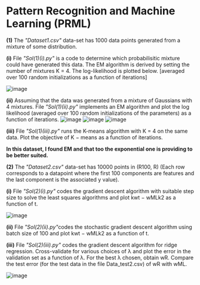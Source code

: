 # Pattern Recognition and Machine Learning (PRML)
<b>(1)</b> The <i>"Dataset1.csv"</i> data-set has 1000 data points generated from a mixture of some distribution.
<p>
  <b>(i)</b> File <i>"Sol(1)(i).py"</i> is a code to determine which probabilisitic mixture could have generated this data. The EM algorithm is derived by setting the       number of mixtures K = 4. The log-likelihood is plotted below. [averaged over 100 random initializations as a function of iterations]
  </p>
  
  ![image](https://user-images.githubusercontent.com/62890614/233840589-a49a7481-d081-47fc-a9df-0eb0e6a71350.png)


  <b>(ii)</b> Assuming that the data was generated from a mixture of Gaussians with 4 mixtures. File <i>"Sol(1)(ii).py"</i> implements an EM algorithm and plot the log        likelihood (averaged over 100 random initializations of the parameters) as a function of iterations.
  ![image](https://user-images.githubusercontent.com/62890614/233840691-a2750217-4bee-470e-982f-6bd33ded6b07.png)
  ![image](https://user-images.githubusercontent.com/62890614/233840719-8f86dc65-1fe6-46a7-9e95-bea032b85883.png)
  ![image](https://user-images.githubusercontent.com/62890614/233840734-b419dd11-58b6-45d6-b267-52f3cd2619e5.png)
  
  <b>(iii)</b> File <i>"Sol(1)(iii).py"</i> runs the K-means algorithm with K = 4 on the same data. Plot the objective of K − means as a function of iterations.
  
  <b>In this dataset, I found EM and that too the exponential one is providing to be better suited.</b>
 </p>
 <p>
<b>(2)</b> The <i>"Dataset2.csv"</i> data-set has 10000 points in (R100, R) (Each row corresponds to a datapoint where the first 100 components are features and the        last component is the associated y value).
  <p>
  <b>(i)</b> File <i>"Sol(2)(i).py"</i> codes the gradient descent algorithm with suitable step size to solve the least squares algorithms and plot kwt − wMLk2 as a      function of t.
 </br>

![image](https://user-images.githubusercontent.com/62890614/233841787-3b242f9d-1a17-4535-924c-745fdf7603b6.png)

  <b>(ii)</b> File <i>"Sol(2)(ii).py"</i>codes the stochastic gradient descent algorithm using batch size of 100 and plot kwt − wMLk2 as a function of t. 

  <b>(iii)</b> File <i>"Sol(2)(iii).py"</i> codes the gradient descent algorithm for ridge regression. Cross-validate for various choices of λ and plot the error in    the validation set as a function of λ. For the best λ chosen, obtain wR. Compare the test error (for the test data in the file Data_test2.csv) of wR with wML.
  
  ![image](https://user-images.githubusercontent.com/62890614/233842221-ca20e5b8-2cf2-4b4c-bf47-b45a3d642480.png)
</p></p>
